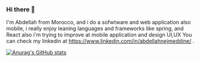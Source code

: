 ### Hi there 👋

I'm Abdellah from Morocco, and i do a sofwtware and web application also mobile, i really enjoy leaning languages and frameworks like spring, and React also i'm trying to improve at mobile application and design UI,UX  You can check my linkedin at https://www.linkedin.com/in/abdellahnejmeddine/ .

[![Anurag's GitHub stats](https://github-readme-stats.vercel.app/apiabdonajm=anuraghazra)](https://github.com/anuraghazra/github-readme-stats)
